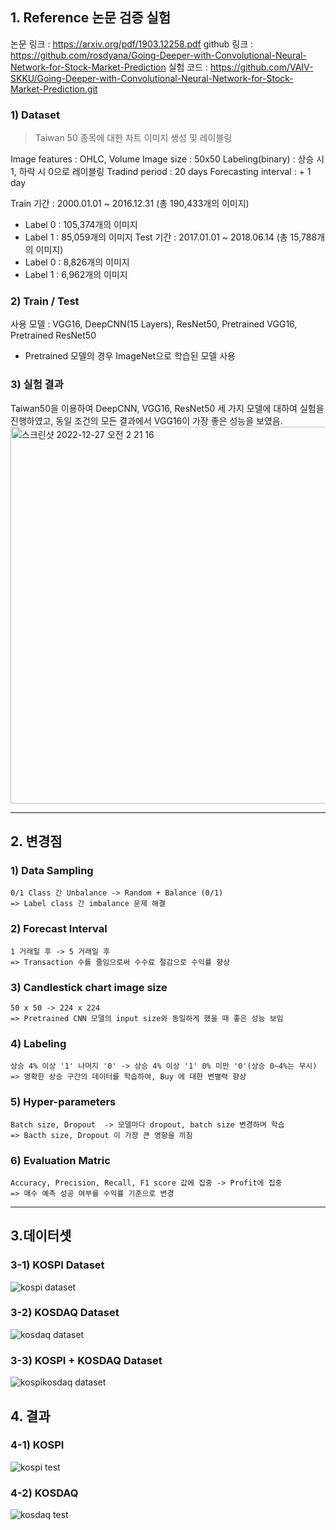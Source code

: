 ## 1. Reference 논문 검증 실험
논문 링크 : https://arxiv.org/pdf/1903.12258.pdf
github 링크 : https://github.com/rosdyana/Going-Deeper-with-Convolutional-Neural-Network-for-Stock-Market-Prediction
실험 코드 : https://github.com/VAIV-SKKU/Going-Deeper-with-Convolutional-Neural-Network-for-Stock-Market-Prediction.git

### 1) Dataset
> Taiwan 50 종목에 대한 차트 이미지 생성 및 레이블링

Image features : OHLC, Volume
Image size : 50x50
Labeling(binary) : 상승 시 1, 하락 시 0으로 레이블링
Tradind period : 20 days
Forecasting interval : + 1 day
    
Train 기간 : 2000.01.01 ~ 2016.12.31 (총 190,433개의 이미지)
- Label 0 : 105,374개의 이미지
- Label 1 : 85,059개의 이미지
Test 기간 : 2017.01.01 ~ 2018.06.14 (총 15,788개의 이미지)
- Label 0 : 8,826개의 이미지
- Label 1 : 6,962개의 이미지

### 2) Train / Test
사용 모델 : VGG16, DeepCNN(15 Layers), ResNet50, Pretrained VGG16, Pretrained ResNet50
* Pretrained 모델의 경우 ImageNet으로 학습된 모델 사용

### 3) 실험 결과
Taiwan50을 이용하여 DeepCNN, VGG16, ResNet50 세 가지 모델에 대하여 실험을 진행하였고,
동일 조건의 모든 결과에서 VGG16이 가장 좋은 성능을 보였음.
<img width="603" alt="스크린샷 2022-12-27 오전 2 21 16" src="https://user-images.githubusercontent.com/100757275/209571310-7b977ffe-b86f-442e-b8d7-146cbbf26317.png">

---

## 2. 변경점

### 1) Data Sampling 

    0/1 Class 간 Unbalance -> Random + Balance (0/1)
    => Label class 간 imbalance 문제 해결

### 2) Forecast Interval

    1 거래일 후 -> 5 거래일 후
    => Transaction 수를 줄임으로써 수수료 절감으로 수익률 향상


### 3) Candlestick chart image size

    50 x 50 -> 224 x 224
    => Pretrained CNN 모델의 input size와 동일하게 했을 때 좋은 성능 보임


### 4) Labeling

    상승 4% 이상 '1' 나머지 '0' -> 상승 4% 이상 '1' 0% 미만 '0'(상승 0~4%는 무시)
    => 명확한 상승 구간의 데이터를 학습하여, Buy 에 대한 변별력 향상


### 5) Hyper-parameters

    Batch size, Dropout  -> 모델마다 dropout, batch size 변경하며 학습
    => Bacth size, Dropout 이 가장 큰 영향을 끼침


### 6) Evaluation Matric

    Accuracy, Precision, Recall, F1 score 값에 집중 -> Profit에 집중
    => 매수 예측 성공 여부를 수익률 기준으로 변경
    
---
## 3.데이터셋

### 3-1) KOSPI Dataset
![kospi dataset](https://user-images.githubusercontent.com/82187742/209559303-77f18df2-c866-420f-b72d-f9db4b92f3a8.png)

### 3-2) KOSDAQ Dataset
![kosdaq dataset](https://user-images.githubusercontent.com/82187742/209559304-aba211b3-088f-4a41-8f45-d5ad598646bb.png)

### 3-3) KOSPI + KOSDAQ Dataset
![kospikosdaq dataset](https://user-images.githubusercontent.com/82187742/209559301-dfe214b1-e491-46bf-ad95-26ab2ff7fb36.png)

## 4. 결과

### 4-1) KOSPI
![kospi test](https://user-images.githubusercontent.com/82187742/209559307-d6b1ee7b-607a-4c3d-80f1-fccc5a613048.png)

### 4-2) KOSDAQ
![kosdaq test](https://user-images.githubusercontent.com/82187742/209559245-19bd98b9-ec54-459b-b7a5-af97aee88507.png)
